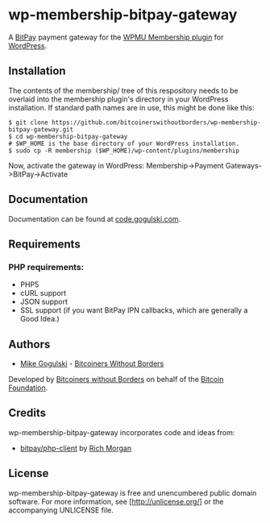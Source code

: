 wp-membership-bitpay-gateway
============================

A [BitPay][bitpay] payment gateway for the
[WPMU Membership plugin][wpmumembership] for [WordPress][wordpress].

Installation
------------

The contents of the membership/ tree of this respository needs to be overlaid
into the membership plugin's directory in your WordPress installation. If
standard path names are in use, this might be done like this:

```
$ git clone https://github.com/bitcoinerswithoutborders/wp-membership-bitpay-gateway.git
$ cd wp-membership-bitpay-gateway
# $WP_HOME is the base directory of your WordPress installation.
$ sudo cp -R membership ($WP_HOME)/wp-content/plugins/membership
```

Now, activate the gateway in WordPress:
Membership->Payment Gateways->BitPay->Activate

Documentation
-------------

Documentation can be found at [code.gogulski.com](http://code.gogulski.com/).

Requirements
------------

### PHP requirements:
* PHP5
* cURL support  
* JSON support
* SSL support (if you want BitPay IPN callbacks, which are generally a Good
Idea.)

Authors
-------

* [Mike Gogulski](http://github.com/mikegogulski) -
 [Bitcoiners Without Borders][bwb]

Developed by [Bitcoiners without Borders][bwb] on behalf of the
[Bitcoin Foundation][bitcoinfoundation].

Credits
-------

wp-membership-bitpay-gateway incorporates code and ideas from:

* [bitpay/php-client][bitpayphpclient] by [Rich Morgan][ionux]

License
-------

wp-membership-bitpay-gateway is free and unencumbered public domain software.
For more information, see [http://unlicense.org/] or the accompanying
UNLICENSE file.

[bitpay]: https://bitpay.com/
[wpmumembership]: https://premium.wpmudev.org/project/membership/
[wordpress]: https://wordpress.org/
[bwb]: http://bwb.is/
[bitcoinfoundation]: https://bitcoinfoundation.org/
[bitpayphpclient]: https://github.com/bitpay/php-client
[ionux]: https://github.com/ionux
